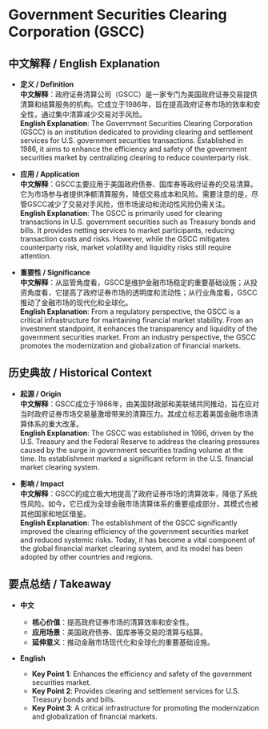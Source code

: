 # Government Securities Clearing Corporation (GSCC)

## 中文解释 / English Explanation

* **定义 / Definition**  
  **中文解释**：政府证券清算公司（GSCC）是一家专门为美国政府证券交易提供清算和结算服务的机构。它成立于1986年，旨在提高政府证券市场的效率和安全性，通过集中清算减少交易对手风险。  
  **English Explanation**: The Government Securities Clearing Corporation (GSCC) is an institution dedicated to providing clearing and settlement services for U.S. government securities transactions. Established in 1986, it aims to enhance the efficiency and safety of the government securities market by centralizing clearing to reduce counterparty risk.

* **应用 / Application**  
  **中文解释**：GSCC主要应用于美国政府债券、国库券等政府证券的交易清算。它为市场参与者提供净额清算服务，降低交易成本和风险。需要注意的是，尽管GSCC减少了交易对手风险，但市场波动和流动性风险仍需关注。  
  **English Explanation**: The GSCC is primarily used for clearing transactions in U.S. government securities such as Treasury bonds and bills. It provides netting services to market participants, reducing transaction costs and risks. However, while the GSCC mitigates counterparty risk, market volatility and liquidity risks still require attention.

* **重要性 / Significance**  
  **中文解释**：从监管角度看，GSCC是维护金融市场稳定的重要基础设施；从投资角度看，它提高了政府证券市场的透明度和流动性；从行业角度看，GSCC推动了金融市场的现代化和全球化。  
  **English Explanation**: From a regulatory perspective, the GSCC is a critical infrastructure for maintaining financial market stability. From an investment standpoint, it enhances the transparency and liquidity of the government securities market. From an industry perspective, the GSCC promotes the modernization and globalization of financial markets.

## 历史典故 / Historical Context

* **起源 / Origin**  
  **中文解释**：GSCC成立于1986年，由美国财政部和美联储共同推动，旨在应对当时政府证券市场交易量激增带来的清算压力。其成立标志着美国金融市场清算体系的重大改革。  
  **English Explanation**: The GSCC was established in 1986, driven by the U.S. Treasury and the Federal Reserve to address the clearing pressures caused by the surge in government securities trading volume at the time. Its establishment marked a significant reform in the U.S. financial market clearing system.

* **影响 / Impact**  
  **中文解释**：GSCC的成立极大地提高了政府证券市场的清算效率，降低了系统性风险。如今，它已成为全球金融市场清算体系的重要组成部分，其模式也被其他国家和地区借鉴。  
  **English Explanation**: The establishment of the GSCC significantly improved the clearing efficiency of the government securities market and reduced systemic risks. Today, it has become a vital component of the global financial market clearing system, and its model has been adopted by other countries and regions.

## 要点总结 / Takeaway

* **中文**  
  - **核心价值**：提高政府证券市场的清算效率和安全性。  
  - **应用场景**：美国政府债券、国库券等交易的清算与结算。  
  - **延伸意义**：推动金融市场现代化和全球化的重要基础设施。  

* **English**  
  - **Key Point 1**: Enhances the efficiency and safety of the government securities market.  
  - **Key Point 2**: Provides clearing and settlement services for U.S. Treasury bonds and bills.  
  - **Key Point 3**: A critical infrastructure for promoting the modernization and globalization of financial markets.